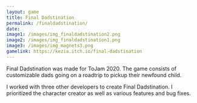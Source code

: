 ```yaml
---
layout: game
title: Final Dadstination
permalink: /finaldadstination/
date: 
image1: /images/img_finaldadstination2.png
image2: /images/img_finaldadstination1.png
image3: /images/img_magnets3.png
gamelink: https://kezia.itch.io/final-dadstination
---
```


Final Dadstination was made for ToJam 2020. The game consists of customizable dads going on a roadtrip to pickup their newfound child.


I worked with three other developers to create Final Dadstination. I prioritized the character creator as well as various features and bug fixes.


